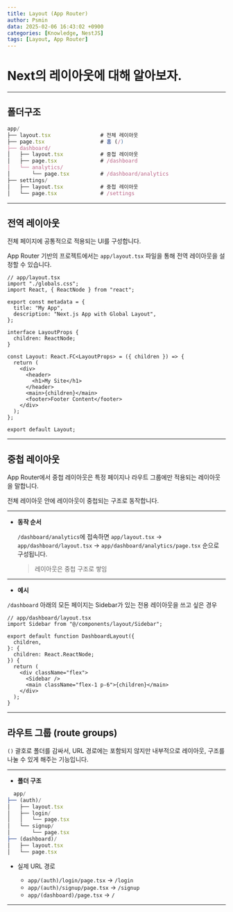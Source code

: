 ```yaml
---
title: Layout (App Router)
author: Psmin
data: 2025-02-06 16:43:02 +0900
categories: [Knowledge, NestJS]
tags: [Layout, App Router]
---
```


# Next의 레이아웃에 대해 알아보자.

---

## 폴더구조

```ts
app/
├── layout.tsx                # 전체 레이아웃
├── page.tsx                  # 홈 (/)
├── dashboard/
│   ├── layout.tsx            # 중첩 레이아웃
│   ├── page.tsx              # /dashboard
│   └── analytics/
│       └── page.tsx          # /dashboard/analytics
├── settings/
│   ├── layout.tsx            # 중첩 레이아웃
│   └── page.tsx              # /settings
```

---

## 전역 레이아웃

전체 페이지에 공통적으로 적용되는 UI를 구성합니다.

App Router 기반의 프로젝트에서는 `app/layout.tsx` 파일을 통해 전역 레이아웃을 설정할 수 있습니다.

```tsx
// app/layout.tsx
import "./globals.css";
import React, { ReactNode } from "react";

export const metadata = {
  title: "My App",
  description: "Next.js App with Global Layout",
};

interface LayoutProps {
  children: ReactNode;
}

const Layout: React.FC<LayoutProps> = ({ children }) => {
  return (
    <div>
      <header>
        <h1>My Site</h1>
      </header>
      <main>{children}</main>
      <footer>Footer Content</footer>
    </div>
  );
};

export default Layout;
```

---

## 중첩 레이아웃

App Router에서 중첩 레이아웃은 특정 페이지나 라우트 그룹에만 적용되는 레이아웃을 말합니다.

전체 레이아웃 안에 레이아웃이 중첩되는 구조로 동작합니다.

---

- **동작 순서**

  `/dashboard/analytics`에 접속하면 `app/layout.tsx` → `app/dashboard/layout.tsx` → `app/dashboard/analytics/page.tsx` 순으로 구성됩니다.

  > 레이아웃은 중첩 구조로 쌓임

---

- **예시**

`/dashboard` 아래의 모든 페이지는 Sidebar가 있는 전용 레이아웃을 쓰고 싶은 경우

```tsx
// app/dashboard/layout.tsx
import Sidebar from "@/components/layout/Sidebar";

export default function DashboardLayout({
  children,
}: {
  children: React.ReactNode;
}) {
  return (
    <div className="flex">
      <Sidebar />
      <main className="flex-1 p-6">{children}</main>
    </div>
  );
}
```

---

## 라우트 그룹 (route groups)

`()` 괄호로 폴더를 감싸서, URL 경로에는 포함되지 않지만 내부적으로 레이아웃, 구조를 나눌 수 있게 해주는 기능입니다.

---

- **폴더 구조**

```ts
  app/
├── (auth)/
│   ├── layout.tsx
│   ├── login/
│   │   └── page.tsx
│   └── signup/
│       └── page.tsx
├── (dashboard)/
│   ├── layout.tsx
│   └── page.tsx
```

- 실제 URL 경로

  - `app/(auth)/login/page.tsx` -> `/login`
  - `app/(auth)/signup/page.tsx` -> `/signup`
  - `app/(dashboard)/page.tsx` -> `/`

---
